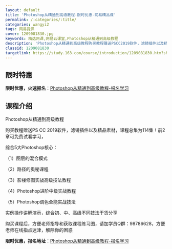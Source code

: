 ```yaml
---
layout: default
title: 'Photoshop从精通到高级教程-限时优惠-网易精品课'
permalink: /:categories/:title/
categories: wangyi2
tags: 网易提供
cover: 1209081830.jpg
keywords: 精选网课,网易云课堂,Photoshop从精通到高级教程
description: 'Photoshop从精通到高级教程购买教程赠送PSCC2019软件，滤镜插件以及精品素材，课程总集为114集！前2章可免'
classid: 1209081830
targetlink: https://study.163.com/course/introduction/1209081830.htm?share=1&shareId=1025206652&utm_campaign=share&utm_medium=iphoneShare&utm_source=&utm_u=1025206652
---
```


## 限时特惠

**限时优惠，火速报名**：[Photoshop从精通到高级教程-报名学习](https://study.163.com/course/introduction/1209081830.htm?share=1&shareId=1025206652&utm_campaign=share&utm_medium=iphoneShare&utm_source=&utm_u=1025206652)

## 课程介绍

Photoshop从精通到高级教程

购买教程赠送PS CC 2019软件，滤镜插件以及精品素材，课程总集为114集！前2章可免费试看学习，

综合5大Photoshop核心：

（1）图层的混合模式

（2）路径的奥秘课程

（3）影楼修图实战高级技法教程

（4）Photoshop进阶中级实战教程

（5）Photoshop调色全能实战技法

实例操作讲解演示，综合初、中、高级不同技法干货分享

购买课程后，方便老师指导和获取课程练习图，请加学员Q群：98786628，方便老师在线指点迷津，解除你的困惑

**限时优惠，报名地址**：[Photoshop从精通到高级教程-报名学习](https://study.163.com/course/introduction/1209081830.htm?share=1&shareId=1025206652&utm_campaign=share&utm_medium=iphoneShare&utm_source=&utm_u=1025206652)


